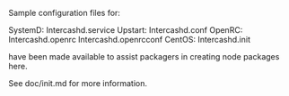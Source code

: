 Sample configuration files for:

SystemD: Intercashd.service
Upstart: Intercashd.conf
OpenRC:  Intercashd.openrc
         Intercashd.openrcconf
CentOS:  Intercashd.init

have been made available to assist packagers in creating node packages here.

See doc/init.md for more information.
